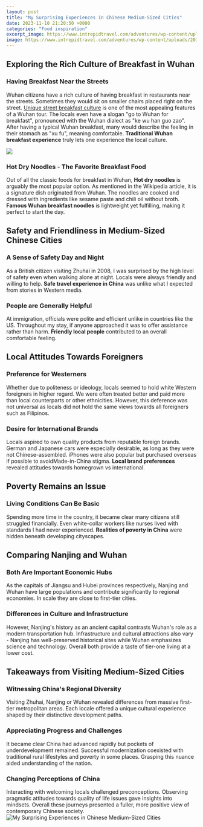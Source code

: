 ```yaml
---
layout: post
title: "My Surprising Experiences in Chinese Medium-Sized Cities"
date: 2023-11-10 21:20:50 +0000
categories: "Food inspiration"
excerpt_image: https://www.intrepidtravel.com/adventures/wp-content/uploads/2018/12/Tea1.jpg
image: https://www.intrepidtravel.com/adventures/wp-content/uploads/2018/12/Tea1.jpg
---
```


## Exploring the Rich Culture of Breakfast in Wuhan
### Having Breakfast Near the Streets 
Wuhan citizens have a rich culture of having breakfast in restaurants near the streets. Sometimes they would sit on smaller chairs placed right on the street. [Unique street breakfast culture](https://logurl.github.io/2024-01-02-u963f-u7684-u65af-u4e9a-u8d1d-u62c9-u4e4b-u65c5/) is one of the most appealing features of a Wuhan tour. The locals even have a slogan "go to Wuhan for breakfast", pronounced with the Wuhan dialect as "ke wu han guo zao". 
After having a typical Wuhan breakfast, many would describe the feeling in their stomach as "xu fu", meaning comfortable. **Traditional Wuhan breakfast experience** truly lets one experience the local culture.

![](https://hiasia.xyz/Uploads/Post/NhuTran-193904033918-The-best-experiences-in-Shenzhen-China.jpg)
### Hot Dry Noodles - The Favorite Breakfast Food
Out of all the classic foods for breakfast in Wuhan, **Hot dry noodles** is arguably the most popular option. As mentioned in the Wikipedia article, it is a signature dish originated from Wuhan. The noodles are cooked and dressed with ingredients like sesame paste and chili oil without broth. **Famous Wuhan breakfast noodles** is lightweight yet fulfilling, making it perfect to start the day.
## Safety and Friendliness in Medium-Sized Chinese Cities  
### A Sense of Safety Day and Night
As a British citizen visiting Zhuhai in 2008, I was surprised by the high level of safety even when walking alone at night. Locals were always friendly and willing to help. **Safe travel experience in China** was unlike what I expected from stories in Western media. 
### People are Generally Helpful   
At immigration, officials were polite and efficient unlike in countries like the US. Throughout my stay, if anyone approached it was to offer assistance rather than harm. **Friendly local people** contributed to an overall comfortable feeling.
## Local Attitudes Towards Foreigners
### Preference for Westerners 
Whether due to politeness or ideology, locals seemed to hold white Western foreigners in higher regard. We were often treated better and paid more than local counterparts or other ethnicities. However, this deference was not universal as locals did not hold the same views towards all foreigners such as Filipinos.  
### Desire for International Brands
Locals aspired to own quality products from reputable foreign brands. German and Japanese cars were especially desirable, as long as they were not Chinese-assembled. iPhones were also popular but purchased overseas if possible to avoidMade-in-China stigma. **Local brand preferences** revealed attitudes towards homegrown vs international.
## Poverty Remains an Issue  
### Living Conditions Can Be Basic
Spending more time in the country, it became clear many citizens still struggled financially. Even white-collar workers like nurses lived with standards I had never experienced. **Realities of poverty in China** were hidden beneath developing cityscapes.
## Comparing Nanjing and Wuhan 
### Both Are Important Economic Hubs
As the capitals of Jiangsu and Hubei provinces respectively, Nanjing and Wuhan have large populations and contribute significantly to regional economies. In scale they are close to first-tier cities.
### Differences in Culture and Infrastructure  
However, Nanjing's history as an ancient capital contrasts Wuhan's role as a modern transportation hub. Infrastructure and cultural attractions also vary - Nanjing has well-preserved historical sites while Wuhan emphasizes science and technology. Overall both provide a taste of tier-one living at a lower cost.
## Takeaways from Visiting Medium-Sized Cities
### Witnessing China's Regional Diversity
Visiting Zhuhai, Nanjing or Wuhan revealed differences from massive first-tier metropolitan areas. Each locale offered a unique cultural experience shaped by their distinctive development paths.
### Appreciating Progress and Challenges 
It became clear China had advanced rapidly but pockets of underdevelopment remained. Successful modernization coexisted with traditional rural lifestyles and poverty in some places. Grasping this nuance aided understanding of the nation.
### Changing Perceptions of China  
Interacting with welcoming locals challenged preconceptions. Observing pragmatic attitudes towards quality of life issues gave insights into mindsets. Overall these journeys presented a fuller, more positive view of contemporary Chinese society.
![My Surprising Experiences in Chinese Medium-Sized Cities](https://www.intrepidtravel.com/adventures/wp-content/uploads/2018/12/Tea1.jpg)